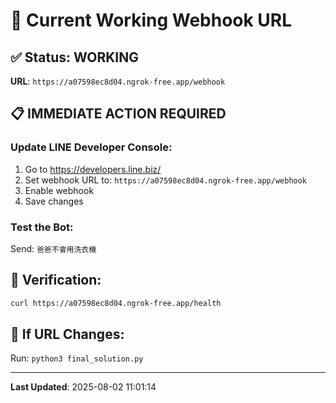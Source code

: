 # 🔗 Current Working Webhook URL

## ✅ Status: WORKING
**URL**: `https://a07598ec8d04.ngrok-free.app/webhook`

## 📋 IMMEDIATE ACTION REQUIRED

### Update LINE Developer Console:
1. Go to https://developers.line.biz/
2. Set webhook URL to: `https://a07598ec8d04.ngrok-free.app/webhook`
3. Enable webhook
4. Save changes

### Test the Bot:
Send: `爸爸不會用洗衣機`

## 🧪 Verification:
```bash
curl https://a07598ec8d04.ngrok-free.app/health
```

## 🔧 If URL Changes:
Run: `python3 final_solution.py`

---
**Last Updated**: 2025-08-02 11:01:14
